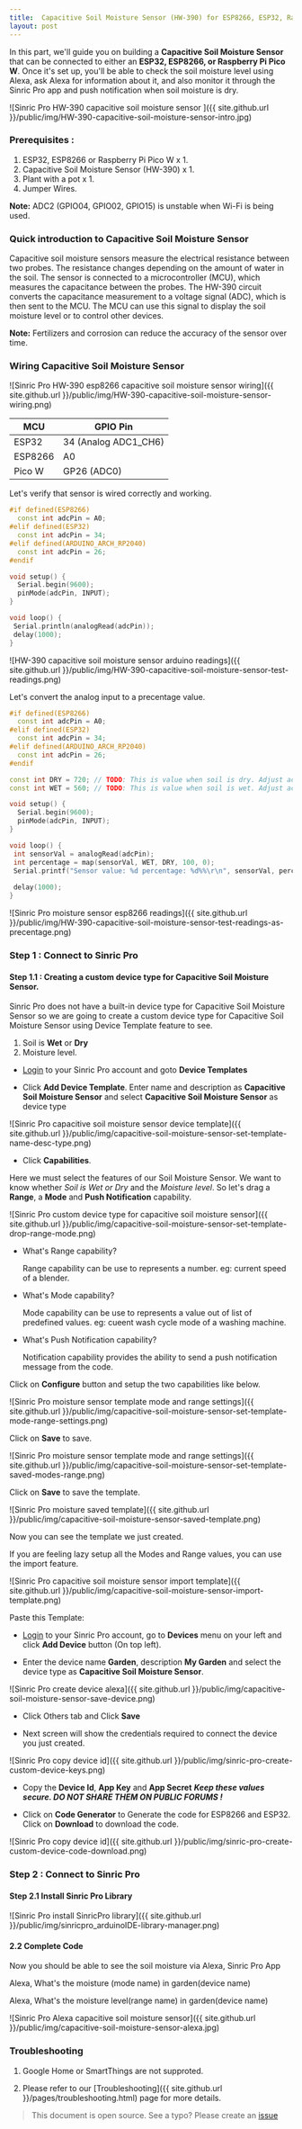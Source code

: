 ```yaml
---
title:  Capacitive Soil Moisture Sensor (HW-390) for ESP8266, ESP32, Raspberry Pi Pico W
layout: post
---
```

 
In this part, we'll guide you on building a **Capacitive Soil Moisture Sensor** that can be connected to either an **ESP32, ESP8266, or Raspberry Pi Pico W**. Once it's set up, you'll be able to check the soil moisture level using Alexa, ask Alexa for information about it, and also monitor it through the Sinric Pro app and push notification when soil moisture is dry.


![Sinric Pro HW-390 capacitive soil moisture sensor ]({{ site.github.url }}/public/img/HW-390-capacitive-soil-moisture-sensor-intro.jpg)

### Prerequisites : 

1. ESP32, ESP8266 or Raspberry Pi Pico W x 1.
2. Capacitive Soil Moisture Sensor (HW-390) x 1.
3. Plant with a pot x 1.
4. Jumper Wires.

**Note:** ADC2 (GPIO04, GPIO02, GPIO15) is unstable when Wi-Fi is being used. 

### Quick introduction to Capacitive Soil Moisture Sensor

Capacitive soil moisture sensors measure the electrical resistance between two probes. The resistance changes depending on the amount of water in the soil. The sensor is connected to a microcontroller (MCU), which measures the capacitance between the probes. The HW-390 circuit converts the capacitance measurement to a voltage signal (ADC), which is then sent to the MCU. The MCU can use this signal to display the soil moisture level or to control other devices. 
 
**Note:**  Fertilizers and corrosion can reduce the accuracy of the sensor over time.
  
### Wiring Capacitive Soil Moisture Sensor

![Sinric Pro HW-390 esp8266 capacitive soil moisture sensor wiring]({{ site.github.url }}/public/img/HW-390-capacitive-soil-moisture-sensor-wiring.png) 


| MCU       | GPIO Pin     |
| --------- | ------- |
| ESP32     |    34 (Analog ADC1_CH6)   |
| ESP8266   |    A0   |
| Pico W    |    GP26 (ADC0)  |

Let's verify that sensor is wired correctly and working. 

```c++
#if defined(ESP8266)
  const int adcPin = A0;  
#elif defined(ESP32) 
  const int adcPin = 34;  
#elif defined(ARDUINO_ARCH_RP2040)
  const int adcPin = 26;  
#endif

void setup() {
  Serial.begin(9600);
  pinMode(adcPin, INPUT);
}

void loop() {
 Serial.println(analogRead(adcPin)); 
 delay(1000);
}
```
![HW-390 capacitive soil moisture sensor arduino readings]({{ site.github.url }}/public/img/HW-390-capacitive-soil-moisture-sensor-test-readings.png) 

Let's convert the analog input to a precentage value.

```c++
#if defined(ESP8266)
  const int adcPin = A0;  
#elif defined(ESP32) 
  const int adcPin = 34;  
#elif defined(ARDUINO_ARCH_RP2040)
  const int adcPin = 26;  
#endif

const int DRY = 720; // TODO: This is value when soil is dry. Adjust according to your usecase
const int WET = 560; // TODO: This is value when soil is wet. Adjust according to your usecase

void setup() {
  Serial.begin(9600);
  pinMode(adcPin, INPUT);
}

void loop() {
 int sensorVal = analogRead(adcPin);
 int percentage = map(sensorVal, WET, DRY, 100, 0); 
 Serial.printf("Sensor value: %d percentage: %d%%\r\n", sensorVal, percentage); 
 
 delay(1000);
}
```

![Sinric Pro moisture sensor esp8266 readings]({{ site.github.url }}/public/img/HW-390-capacitive-soil-moisture-sensor-test-readings-as-precentage.png) 

 
### Step 1 : Connect to Sinric Pro 

#### Step 1.1 : Creating a custom device type for Capacitive Soil Moisture Sensor.

Sinric Pro does not have a built-in device type for Capacitive Soil Moisture Sensor so we are going to create a custom device type for Capacitive Soil Moisture Sensor using Device Template feature to see.

1. Soil is **Wet** or **Dry**
2. Moisture level.

* [Login](https://testportal.sinric.pro/devicetemplates/new) to your Sinric Pro account and goto **Device Templates**

* Click **Add Device Template**. Enter name and description as **Capacitive Soil Moisture Sensor** and select **Capacitive Soil Moisture Sensor** as device type

![Sinric Pro capacitive soil moisture sensor device template]({{ site.github.url }}/public/img/capacitive-soil-moisture-sensor-set-template-name-desc-type.png) 

* Click **Capabilities**. 

Here we must select the features of our Soil Moisture Sensor. We want to know whether *Soil is Wet or Dry* and the *Moisture level*. So let's drag a **Range**, a **Mode** and **Push Notification** capability.

![Sinric Pro custom device type for capacitive soil moisture sensor]({{ site.github.url }}/public/img/capacitive-soil-moisture-sensor-set-template-drop-range-mode.png) 

- What's Range capability?

  Range capability can be use to represents a number. eg: current speed of a blender.

- What's Mode capability?

  Mode capability can be use to represents a value out of list of predefined values. eg: cueent wash cycle mode of a washing machine.

- What's Push Notification capability?

  Notification capability provides the ability to send a push notification message from the code.

Click on **Configure** button and setup the two capabilities like below.

![Sinric Pro moisture sensor template mode and range settings]({{ site.github.url }}/public/img/capacitive-soil-moisture-sensor-set-template-mode-range-settings.png)  

Click on **Save** to save.

![Sinric Pro moisture sensor template mode and range settings]({{ site.github.url }}/public/img/capacitive-soil-moisture-sensor-set-template-saved-modes-range.png)  

Click on **Save** to save the template.

![Sinric Pro moisture saved template]({{ site.github.url }}/public/img/capacitive-soil-moisture-sensor-saved-template.png)  

Now you can see the template we just created.

If you are feeling lazy setup all the Modes and Range values, you can use the import feature.

![Sinric Pro capacitive soil moisture sensor import template]({{ site.github.url }}/public/img/capacitive-soil-moisture-sensor-import-template.png)

Paste this Template:

<script src="https://gist.github.com/kakopappa/8898c16da58fc544c77f9beac89ba53a.js"></script>
 

* [Login](http://portal.sinric.pro) to your Sinric Pro account, go to **Devices** menu on your left and click **Add Device** button (On top left).

* Enter the device name **Garden**, description **My Garden** and select the device type as **Capacitive Soil Moisture Sensor**.

![Sinric Pro create device alexa]({{ site.github.url }}/public/img/capacitive-soil-moisture-sensor-save-device.png)

* Click Others tab and Click **Save**

* Next screen will show the credentials required to connect the device you just created.

![Sinric Pro copy device id]({{ site.github.url }}/public/img/sinric-pro-create-custom-device-keys.png)

* Copy the **Device Id**, **App Key** and **App Secret** ***Keep these values secure. DO NOT SHARE THEM ON PUBLIC FORUMS !***

* Click on **Code Generator** to Generate the code for ESP8266 and ESP32. Click on **Download** to download the code.

![Sinric Pro copy device id]({{ site.github.url }}/public/img/sinric-pro-create-custom-device-code-download.png)
 

### Step 2 : Connect to Sinric Pro 

#### Step 2.1 Install Sinric Pro Library

![Sinric Pro install SinricPro library]({{ site.github.url }}/public/img/sinricpro_arduinoIDE-library-manager.png)

#### 2.2 Complete Code

<script src="https://gist.github.com/kakopappa/50ae7f8e6a30c46fea1845ee72a7593a.js"></script>


 
Now you should be able to see the soil moisture via Alexa, Sinric Pro App


Alexa, What's the moisture (mode name) in garden(device name)

Alexa, What's the moisture level(range name) in garden(device name)


![Sinric Pro Alexa capacitive soil moisture sensor]({{ site.github.url }}/public/img/capacitive-soil-moisture-sensor-alexa.jpg)
 

### Troubleshooting
1. Google Home or SmartThings are not supproted.

2. Please refer to our [Troubleshooting]({{ site.github.url }}/pages/troubleshooting.html) page for more details.
 
> This document is open source. See a typo? Please create an [issue](https://github.com/sinricpro/help-docs)